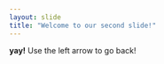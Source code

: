 ```yaml
---
layout: slide
title: "Welcome to our second slide!"
---
```

**yay!**
Use the left arrow to go back!
